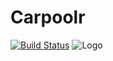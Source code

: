 Carpoolr
========
[![Build Status](https://travis-ci.org/teameax/Carpoolr.svg?branch=master)](https://travis-ci.org/teameax/Carpoolr)
![Logo](/home/joddsson/Documents/Repos/Carpoolr/res/drawable-ldpi/icon_carpoolr.png?raw=true "Company logo")
